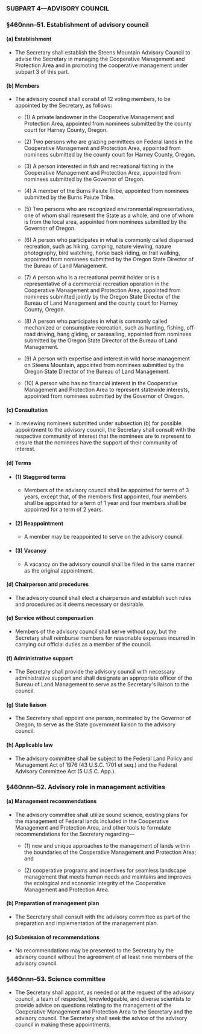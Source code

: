 ### SUBPART 4—ADVISORY COUNCIL

### §460nnn–51. Establishment of advisory council
#### (a) Establishment
* The Secretary shall establish the Steens Mountain Advisory Council to advise the Secretary in managing the Cooperative Management and Protection Area and in promoting the cooperative management under subpart 3 of this part.

#### (b) Members
* The advisory council shall consist of 12 voting members, to be appointed by the Secretary, as follows:

  * (1) A private landowner in the Cooperative Management and Protection Area, appointed from nominees submitted by the county court for Harney County, Oregon.

  * (2) Two persons who are grazing permittees on Federal lands in the Cooperative Management and Protection Area, appointed from nominees submitted by the county court for Harney County, Oregon.

  * (3) A person interested in fish and recreational fishing in the Cooperative Management and Protection Area, appointed from nominees submitted by the Governor of Oregon.

  * (4) A member of the Burns Paiute Tribe, appointed from nominees submitted by the Burns Paiute Tribe.

  * (5) Two persons who are recognized environmental representatives, one of whom shall represent the State as a whole, and one of whom is from the local area, appointed from nominees submitted by the Governor of Oregon.

  * (6) A person who participates in what is commonly called dispersed recreation, such as hiking, camping, nature viewing, nature photography, bird watching, horse back riding, or trail walking, appointed from nominees submitted by the Oregon State Director of the Bureau of Land Management.

  * (7) A person who is a recreational permit holder or is a representative of a commercial recreation operation in the Cooperative Management and Protection Area, appointed from nominees submitted jointly by the Oregon State Director of the Bureau of Land Management and the county court for Harney County, Oregon.

  * (8) A person who participates in what is commonly called mechanized or consumptive recreation, such as hunting, fishing, off-road driving, hang gliding, or parasailing, appointed from nominees submitted by the Oregon State Director of the Bureau of Land Management.

  * (9) A person with expertise and interest in wild horse management on Steens Mountain, appointed from nominees submitted by the Oregon State Director of the Bureau of Land Management.

  * (10) A person who has no financial interest in the Cooperative Management and Protection Area to represent statewide interests, appointed from nominees submitted by the Governor of Oregon.

#### (c) Consultation
* In reviewing nominees submitted under subsection (b) for possible appointment to the advisory council, the Secretary shall consult with the respective community of interest that the nominees are to represent to ensure that the nominees have the support of their community of interest.

#### (d) Terms
* #### (1) Staggered terms
  * Members of the advisory council shall be appointed for terms of 3 years, except that, of the members first appointed, four members shall be appointed for a term of 1 year and four members shall be appointed for a term of 2 years.

* #### (2) Reappointment
  * A member may be reappointed to serve on the advisory council.

* #### (3) Vacancy
  * A vacancy on the advisory council shall be filled in the same manner as the original appointment.

#### (d) Chairperson and procedures
* The advisory council shall elect a chairperson and establish such rules and procedures as it deems necessary or desirable.

#### (e) Service without compensation
* Members of the advisory council shall serve without pay, but the Secretary shall reimburse members for reasonable expenses incurred in carrying out official duties as a member of the council.

#### (f) Administrative support
* The Secretary shall provide the advisory council with necessary administrative support and shall designate an appropriate officer of the Bureau of Land Management to serve as the Secretary's liaison to the council.

#### (g) State liaison
* The Secretary shall appoint one person, nominated by the Governor of Oregon, to serve as the State government liaison to the advisory council.

#### (h) Applicable law
* The advisory committee shall be subject to the Federal Land Policy and Management Act of 1976 (43 U.S.C. 1701 et seq.) and the Federal Advisory Committee Act (5 U.S.C. App.).

### §460nnn–52. Advisory role in management activities
#### (a) Management recommendations
* The advisory committee shall utilize sound science, existing plans for the management of Federal lands included in the Cooperative Management and Protection Area, and other tools to formulate recommendations for the Secretary regarding—

  * (1) new and unique approaches to the management of lands within the boundaries of the Cooperative Management and Protection Area; and

  * (2) cooperative programs and incentives for seamless landscape management that meets human needs and maintains and improves the ecological and economic integrity of the Cooperative Management and Protection Area.

#### (b) Preparation of management plan
* The Secretary shall consult with the advisory committee as part of the preparation and implementation of the management plan.

#### (c) Submission of recommendations
* No recommendations may be presented to the Secretary by the advisory council without the agreement of at least nine members of the advisory council.

### §460nnn–53. Science committee
* The Secretary shall appoint, as needed or at the request of the advisory council, a team of respected, knowledgeable, and diverse scientists to provide advice on questions relating to the management of the Cooperative Management and Protection Area to the Secretary and the advisory council. The Secretary shall seek the advice of the advisory council in making these appointments.
